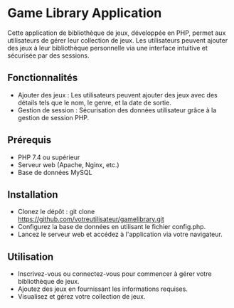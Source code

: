 # Game Library Application
Cette application de bibliothèque de jeux, développée en PHP, permet aux utilisateurs de gérer leur collection de jeux. Les utilisateurs peuvent ajouter des jeux à leur bibliothèque personnelle via une interface intuitive et sécurisée par des sessions.

## Fonctionnalités
- Ajouter des jeux : Les utilisateurs peuvent ajouter des jeux avec des détails tels que le nom, le genre, et la date de sortie.
- Gestion de session : Sécurisation des données utilisateur grâce à la gestion de session PHP.
## Prérequis
- PHP 7.4 ou supérieur
- Serveur web (Apache, Nginx, etc.)
- Base de données MySQL
## Installation
- Clonez le dépôt : git clone https://github.com/votreutilisateur/gamelibrary.git
- Configurez la base de données en utilisant le fichier config.php.
- Lancez le serveur web et accédez à l'application via votre navigateur.
## Utilisation
- Inscrivez-vous ou connectez-vous pour commencer à gérer votre bibliothèque de jeux.
- Ajoutez des jeux en fournissant les informations requises.
- Visualisez et gérez votre collection de jeux.
